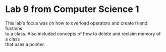 # Lab 9 from Computer Science 1
This lab's focus was on how to overload operators and create friend fuctions<br/>
to a class.  Also included concepts of how to delete and reclaim memory of a class<br/>
that uses a pointer.
